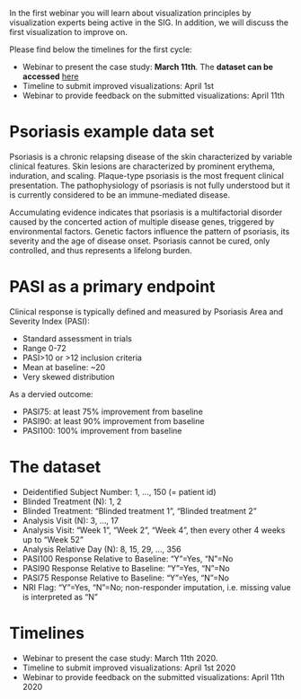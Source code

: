 In the first webinar you will learn about visualization principles by visualization experts being active in the SIG. In addition, we will discuss the first visualization to improve on. 

Please find below the timelines for the first cycle:

* Webinar to present the case study: **March 11th**. The **dataset can be accessed** [here](https://github.com/VIS-SIG/Wonderful-Wednesdays/tree/master/data/2020/2020-03-11)
* Timeline to submit improved visualizations: April 1st
* Webinar to provide feedback on the submitted visualizations: April 11th

# Psoriasis example data set

Psoriasis is a chronic relapsing disease of the skin characterized by variable clinical features. Skin lesions are characterized by prominent erythema, induration, and scaling. Plaque-type psoriasis is the most frequent clinical presentation. The pathophysiology of psoriasis is not fully understood but it is currently considered to be an immune-mediated disease. 

Accumulating evidence indicates that psoriasis is a multifactorial disorder caused by the concerted action of multiple disease genes, triggered by environmental factors. Genetic factors influence the pattern of psoriasis, its severity and the age of disease onset. Psoriasis cannot be cured, only controlled, and thus represents a lifelong burden.

# PASI as a primary endpoint 

Clinical response is typically defined and measured by Psoriasis Area and Severity Index (PASI):

* Standard assessment in trials
* Range 0-72
* PASI>10 or >12 inclusion criteria
* Mean at baseline: ~20
* Very skewed distribution

As a dervied outcome:

* PASI75: at least 75% improvement from baseline
* PASI90: at least 90% improvement from baseline
* PASI100: 100% improvement from baseline

# The dataset

* Deidentified Subject Number: 1, …, 150 (= patient id)
* Blinded Treatment (N): 1, 2
* Blinded Treatment: “Blinded treatment 1”, “Blinded treatment 2”
* Analysis Visit (N): 3, …, 17
* Analysis Visit: “Week 1”, “Week 2”, “Week 4”, then every other 4 weeks up to “Week 52”
* Analysis Relative Day (N): 8, 15, 29, …, 356
* PASI100 Response Relative to Baseline: “Y”=Yes, “N”=No
* PASI90 Response Relative to Baseline: “Y”=Yes, “N”=No
* PASI75 Response Relative to Baseline: “Y”=Yes, “N”=No
* NRI Flag: “Y”=Yes, “N”=No; non-responder imputation, i.e. missing value is interpreted as “N”

# Timelines

* Webinar to present the case study: March 11th 2020. 
* Timeline to submit improved visualizations: April 1st 2020
* Webinar to provide feedback on the submitted visualizations: April 11th 2020
